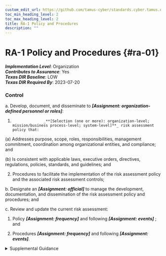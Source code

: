 ```yaml
---
custom_edit_url: https://github.com/tamus-cyber/standards.cyber.tamus.edu/tree/main/static/content/tamus.edu/TAMUS_profile.xml
toc_min_heading_level: 2
toc_max_heading_level: 2
title: RA-1 Policy and Procedures
description: ""
---
```


# RA-1 Policy and Procedures {#ra-01}

_**Implementation Level**_: Organization\
_**Contributes to Assurance**_: Yes\
_**Texas DIR Baseline**_: LOW\
_**Texas DIR Required By**_: 2023-07-20

### Control

a. Develop, document, and disseminate to _**[Assignment: organization-defined personnel or roles]**_:

1. 
                     _**[Selection (one or more): organization-level; mission/business process-level; system-level]**_ risk assessment policy that:

(a) Addresses purpose, scope, roles, responsibilities, management commitment, coordination among organizational entities, and compliance; and

(b) Is consistent with applicable laws, executive orders, directives, regulations, policies, standards, and guidelines; and

2. Procedures to facilitate the implementation of the risk assessment policy and the associated risk assessment controls;

b. Designate an _**[Assignment: official]**_ to manage the development, documentation, and dissemination of the risk assessment policy and procedures; and

c. Review and update the current risk assessment:

1. Policy _**[Assignment: frequency]**_ and following _**[Assignment: events]**_ ; and

2. Procedures _**[Assignment: frequency]**_ and following _**[Assignment: events]**_.

<details>
  <summary>Supplemental Guidance</summary>

a. Develop, document, and disseminate to _**[Assignment: organization-defined personnel or roles]**_:

1. 
                     _**[Selection (one or more): organization-level; mission/business process-level; system-level]**_ risk assessment policy that:

(a) Addresses purpose, scope, roles, responsibilities, management commitment, coordination among organizational entities, and compliance; and

(b) Is consistent with applicable laws, executive orders, directives, regulations, policies, standards, and guidelines; and

2. Procedures to facilitate the implementation of the risk assessment policy and the associated risk assessment controls;

b. Designate an _**[Assignment: official]**_ to manage the development, documentation, and dissemination of the risk assessment policy and procedures; and

c. Review and update the current risk assessment:

1. Policy _**[Assignment: frequency]**_ and following _**[Assignment: events]**_ ; and

2. Procedures _**[Assignment: frequency]**_ and following _**[Assignment: events]**_.

</details>

